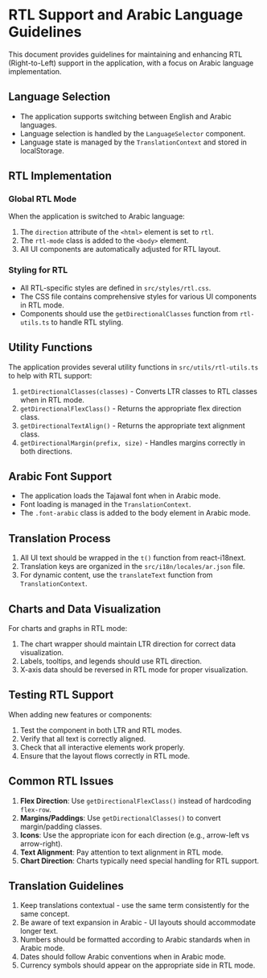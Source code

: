 
# RTL Support and Arabic Language Guidelines

This document provides guidelines for maintaining and enhancing RTL (Right-to-Left) support in the application, with a focus on Arabic language implementation.

## Language Selection

- The application supports switching between English and Arabic languages.
- Language selection is handled by the `LanguageSelector` component.
- Language state is managed by the `TranslationContext` and stored in localStorage.

## RTL Implementation

### Global RTL Mode

When the application is switched to Arabic language:

1. The `direction` attribute of the `<html>` element is set to `rtl`.
2. The `rtl-mode` class is added to the `<body>` element.
3. All UI components are automatically adjusted for RTL layout.

### Styling for RTL

- All RTL-specific styles are defined in `src/styles/rtl.css`.
- The CSS file contains comprehensive styles for various UI components in RTL mode.
- Components should use the `getDirectionalClasses` function from `rtl-utils.ts` to handle RTL styling.

## Utility Functions

The application provides several utility functions in `src/utils/rtl-utils.ts` to help with RTL support:

1. `getDirectionalClasses(classes)` - Converts LTR classes to RTL classes when in RTL mode.
2. `getDirectionalFlexClass()` - Returns the appropriate flex direction class.
3. `getDirectionalTextAlign()` - Returns the appropriate text alignment class.
4. `getDirectionalMargin(prefix, size)` - Handles margins correctly in both directions.

## Arabic Font Support

- The application loads the Tajawal font when in Arabic mode.
- Font loading is managed in the `TranslationContext`.
- The `.font-arabic` class is added to the body element in Arabic mode.

## Translation Process

1. All UI text should be wrapped in the `t()` function from react-i18next.
2. Translation keys are organized in the `src/i18n/locales/ar.json` file.
3. For dynamic content, use the `translateText` function from `TranslationContext`.

## Charts and Data Visualization

For charts and graphs in RTL mode:

1. The chart wrapper should maintain LTR direction for correct data visualization.
2. Labels, tooltips, and legends should use RTL direction.
3. X-axis data should be reversed in RTL mode for proper visualization.

## Testing RTL Support

When adding new features or components:

1. Test the component in both LTR and RTL modes.
2. Verify that all text is correctly aligned.
3. Check that all interactive elements work properly.
4. Ensure that the layout flows correctly in RTL mode.

## Common RTL Issues

1. **Flex Direction**: Use `getDirectionalFlexClass()` instead of hardcoding `flex-row`.
2. **Margins/Paddings**: Use `getDirectionalClasses()` to convert margin/padding classes.
3. **Icons**: Use the appropriate icon for each direction (e.g., arrow-left vs arrow-right).
4. **Text Alignment**: Pay attention to text alignment in RTL mode.
5. **Chart Direction**: Charts typically need special handling for RTL support.

## Translation Guidelines

1. Keep translations contextual - use the same term consistently for the same concept.
2. Be aware of text expansion in Arabic - UI layouts should accommodate longer text.
3. Numbers should be formatted according to Arabic standards when in Arabic mode.
4. Dates should follow Arabic conventions when in Arabic mode.
5. Currency symbols should appear on the appropriate side in RTL mode.
